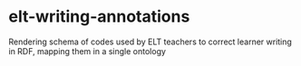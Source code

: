 # elt-writing-annotations
Rendering schema of codes used by ELT teachers to correct learner writing in RDF, mapping them in a single ontology 
